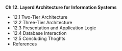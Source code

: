 __Ch 12. Layerd Architecture for Information Systems__

* 12.1 Two-Tier Architecture
* 12.2 Three-Tier Architecture
* 12.3 Presentation and Application Logic
* 12.4 Database Interaction
* 12.5 Concluding Thoghts
* References